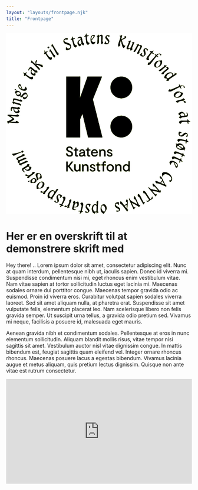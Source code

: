 ```yaml
---
layout: "layouts/frontpage.njk"
title: "Frontpage"
---
```


![Cantina](assets/images/big.png)

# Her er en overskrift til at demonstrere skrift med
Hey there! .. Lorem ipsum dolor sit amet, consectetur adipiscing elit. Nunc at quam interdum, pellentesque nibh ut, iaculis sapien. Donec id viverra mi. Suspendisse condimentum nisi mi, eget rhoncus enim vestibulum vitae. Nam vitae sapien at tortor sollicitudin luctus eget lacinia mi. Maecenas sodales ornare dui porttitor congue. Maecenas tempor gravida odio ac euismod. Proin id viverra eros. Curabitur volutpat sapien sodales viverra laoreet. Sed sit amet aliquam nulla, at pharetra erat. Suspendisse sit amet vulputate felis, elementum placerat leo. Nam scelerisque libero non felis gravida semper. Ut suscipit urna tellus, a gravida odio pretium sed. Vivamus mi neque, facilisis a posuere id, malesuada eget mauris.

Aenean gravida nibh et condimentum sodales. Pellentesque at eros in nunc elementum sollicitudin. Aliquam blandit mollis risus, vitae tempor nisi sagittis sit amet. Vestibulum auctor nisl vitae dignissim congue. In mattis bibendum est, feugiat sagittis quam eleifend vel. Integer ornare rhoncus rhoncus. Maecenas posuere lacus a egestas bibendum. Vivamus lacinia augue et metus aliquam, quis pretium lectus dignissim. Quisque non ante vitae est rutrum consectetur.

<div style="padding:56.25% 0 0 0;position:relative;"><iframe src="https://player.vimeo.com/video/377468270?color=e0ff40&title=0&byline=0&portrait=0" style="position:absolute;top:0;left:0;width:100%;height:100%;" frameborder="0" allow="autoplay; fullscreen; picture-in-picture" allowfullscreen></iframe></div><script src="https://player.vimeo.com/api/player.js"></script>
<!-- <p><a href="https://vimeo.com/377468270">Peepin</a> from <a href="https://vimeo.com/bubblebrain">Paul and Haein</a> on <a href="https://vimeo.com">Vimeo</a>.</p> -->